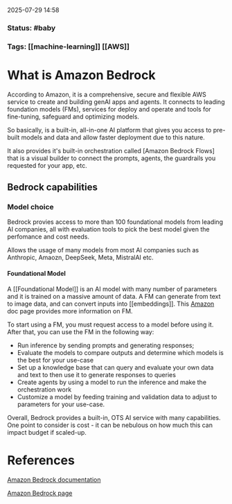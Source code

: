 2025-07-29 14:58

### Status: #baby

### Tags: [[machine-learning]] [[AWS]]

# What is Amazon Bedrock

According to Amazon, it is a comprehensive, secure and flexible AWS service to create and building genAI apps and agents. It connects to leading foundation models (FMs), services for deploy and operate and tools for fine-tuning, safeguard and optimizing models.

So basically, is a built-in, all-in-one AI platform that gives you access to pre-built models and data and allow faster deployment due to this nature.

It also provides it's built-in orchestration called [Amazon Bedrock Flows] that is a visual builder to connect the prompts, agents, the guardrails you requested for your app, etc.

## Bedrock capabilities

### Model choice

Bedrock provies access to more than 100 foundational models from leading AI companies, all with evaluation tools to pick the best model given the perfomance and cost needs.

Allows the usage of many models from most AI companies such as Anthropic, Amaozn, DeepSeek, Meta, MistralAI etc.
#### Foundational Model
A [[Foundational Model]] is an AI model with many number of parameters and it is trained on a massive amount of data. A FM can generate from text to image data, and can convert inputs into [[embeddings]]. This [Amazon](https://docs.aws.amazon.com/bedrock/latest/userguide/foundation-models-reference.html) doc page provides more information on FM.

To start using a FM, you must request access to a model before using it. After that, you can use the FM in the following way:
 - Run inference by sending prompts and generating responses;
 - Evaluate the models to compare outputs and determine which models is the best for your use-case
 - Set up a knowledge base that can query and evaluate your own data and text to then use it to generate responses to queries
 - Create agents by using a model to run the inference and make the orchestration work
 - Customize a model by feeding training and validation data to adjust to parameters for your use-case.



Overall, Bedrock provides a built-in, OTS AI service with many capabilities. One point to consider is cost - it can be nebulous on how much this can impact budget if scaled-up.






# References

[Amazon Bedrock documentation](https://docs.aws.amazon.com/bedrock/latest/userguide/foundation-models-reference.html)

[Amazon Bedrock page](https://aws.amazon.com/bedrock/)






